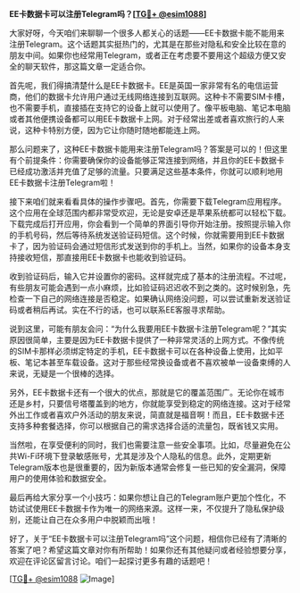 **EE卡数据卡可以注册Telegram吗？[[TG💪+ @esim1088](https://t.me/s/esim1088)]**

大家好呀，今天咱们来聊聊一个很多人都关心的话题——EE卡数据卡能不能用来注册Telegram。这个话题其实挺热门的，尤其是在那些对隐私和安全比较在意的朋友中间。如果你也经常用Telegram，或者正在考虑要不要用这个超级方便又安全的聊天软件，那这篇文章一定适合你。

首先呢，我们得搞清楚什么是EE卡数据卡。EE是英国一家非常有名的电信运营商，他们的数据卡允许用户通过无线网络连接到互联网。这种卡不需要SIM卡槽，也不需要手机，直接插在支持它的设备上就可以使用了。像平板电脑、笔记本电脑或者其他便携设备都可以用EE卡数据卡上网。对于经常出差或者喜欢旅行的人来说，这种卡特别方便，因为它让你随时随地都能连上网。

那么问题来了，这种EE卡数据卡能用来注册Telegram吗？答案是可以的！但这里有个前提条件：你需要确保你的设备能够正常连接到网络，并且你的EE卡数据卡已经成功激活并充值了足够的流量。只要满足这些基本条件，你就可以顺利地用EE卡数据卡注册Telegram啦！

接下来咱们就来看看具体的操作步骤吧。首先，你需要下载Telegram应用程序。这个应用在全球范围内都非常受欢迎，无论是安卓还是苹果系统都可以轻松下载。下载完成后打开应用，你会看到一个简单的界面引导你开始注册。按照提示输入你的手机号码，然后等待系统发送验证码短信。这个时候，你就需要用到EE卡数据卡了，因为验证码会通过短信形式发送到你的手机上。当然，如果你的设备本身支持接收短信，那直接用EE卡数据卡也能收到验证码。

收到验证码后，输入它并设置你的密码。这样就完成了基本的注册流程。不过呢，有些朋友可能会遇到一点小麻烦，比如验证码迟迟收不到之类的。这时候别急，先检查一下自己的网络连接是否稳定。如果确认网络没问题，可以尝试重新发送验证码或者稍后再试。实在不行的话，也可以联系EE客服寻求帮助。

说到这里，可能有朋友会问：“为什么我要用EE卡数据卡注册Telegram呢？”其实原因很简单，主要是因为EE卡数据卡提供了一种非常灵活的上网方式。不像传统的SIM卡那样必须绑定特定的手机，EE卡数据卡可以在各种设备上使用，比如平板、笔记本甚至车载设备。这对于那些经常换设备或者不喜欢被单一设备束缚的人来说，无疑是一个很棒的选择。

另外，EE卡数据卡还有一个很大的优点，那就是它的覆盖范围广。无论你在城市还是乡村，只要信号塔覆盖到的地方，你就能享受到稳定的网络连接。这对于经常外出工作或者喜欢户外活动的朋友来说，简直就是福音啊！而且，EE卡数据卡还支持多种套餐选择，你可以根据自己的需求选择合适的流量包，既省钱又实用。

当然啦，在享受便利的同时，我们也需要注意一些安全事项。比如，尽量避免在公共Wi-Fi环境下登录敏感账号，尤其是涉及个人隐私的信息。此外，定期更新Telegram版本也是很重要的，因为新版本通常会修复一些已知的安全漏洞，保障用户的使用体验和数据安全。

最后再给大家分享一个小技巧：如果你想让自己的Telegram账户更加个性化，不妨试试使用EE卡数据卡作为唯一的网络来源。这样一来，不仅提升了隐私保护级别，还能让自己在众多用户中脱颖而出哦！

好了，关于“EE卡数据卡可以注册Telegram吗”这个问题，相信你已经有了清晰的答案了吧？希望这篇文章对你有所帮助！如果你还有其他疑问或者经验想要分享，欢迎在评论区留言讨论。咱们一起探讨更多有趣的话题吧！

[[TG💪+ @esim1088](https://t.me/s/esim1088) ![Image](https://i.postimg.cc/4NQfJmqS/Snipaste-2025-05-13-00-14-12.png)]